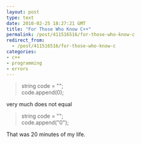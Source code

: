 ```yaml
---
layout: post
type: text
date: 2010-02-25 18:27:21 GMT
title: "For Those Who Know C++"
permalink: /post/411516516/for-those-who-know-c
redirect_from: 
  - /post/411516516/for-those-who-know-c
categories:
- c++
- programming
- errors
---
```

<blockquote>
string code = "";<br>
code.append(0);<br>
</blockquote>
very much does not equal
<blockquote>
string code = "";<br>
code.append("0");<br>
</blockquote>

That was 20 minutes of my life.